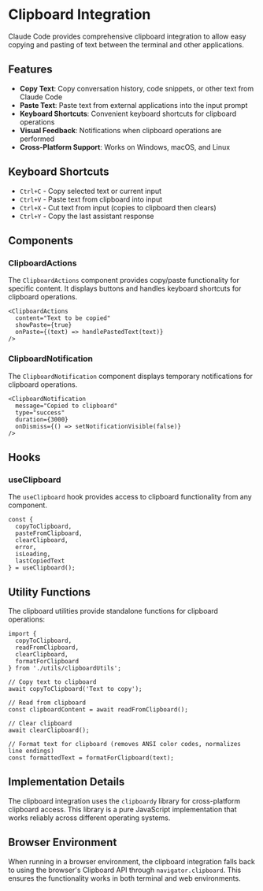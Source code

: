 # Clipboard Integration

Claude Code provides comprehensive clipboard integration to allow easy copying and pasting of text between the terminal and other applications.

## Features

- **Copy Text**: Copy conversation history, code snippets, or other text from Claude Code
- **Paste Text**: Paste text from external applications into the input prompt
- **Keyboard Shortcuts**: Convenient keyboard shortcuts for clipboard operations
- **Visual Feedback**: Notifications when clipboard operations are performed
- **Cross-Platform Support**: Works on Windows, macOS, and Linux

## Keyboard Shortcuts

- `Ctrl+C` - Copy selected text or current input
- `Ctrl+V` - Paste text from clipboard into input
- `Ctrl+X` - Cut text from input (copies to clipboard then clears)
- `Ctrl+Y` - Copy the last assistant response

## Components

### ClipboardActions

The `ClipboardActions` component provides copy/paste functionality for specific content. It displays buttons and handles keyboard shortcuts for clipboard operations.

```tsx
<ClipboardActions 
  content="Text to be copied" 
  showPaste={true} 
  onPaste={(text) => handlePastedText(text)} 
/>
```

### ClipboardNotification

The `ClipboardNotification` component displays temporary notifications for clipboard operations.

```tsx
<ClipboardNotification 
  message="Copied to clipboard" 
  type="success" 
  duration={3000} 
  onDismiss={() => setNotificationVisible(false)} 
/>
```

## Hooks

### useClipboard

The `useClipboard` hook provides access to clipboard functionality from any component.

```tsx
const { 
  copyToClipboard, 
  pasteFromClipboard, 
  clearClipboard, 
  error, 
  isLoading, 
  lastCopiedText 
} = useClipboard();
```

## Utility Functions

The clipboard utilities provide standalone functions for clipboard operations:

```tsx
import { 
  copyToClipboard, 
  readFromClipboard, 
  clearClipboard, 
  formatForClipboard 
} from './utils/clipboardUtils';

// Copy text to clipboard
await copyToClipboard('Text to copy');

// Read from clipboard
const clipboardContent = await readFromClipboard();

// Clear clipboard
await clearClipboard();

// Format text for clipboard (removes ANSI color codes, normalizes line endings)
const formattedText = formatForClipboard(text);
```

## Implementation Details

The clipboard integration uses the `clipboardy` library for cross-platform clipboard access. This library is a pure JavaScript implementation that works reliably across different operating systems.

## Browser Environment

When running in a browser environment, the clipboard integration falls back to using the browser's Clipboard API through `navigator.clipboard`. This ensures the functionality works in both terminal and web environments.